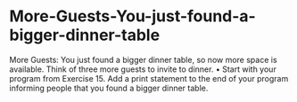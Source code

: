 # More-Guests-You-just-found-a-bigger-dinner-table
More Guests: You just found a bigger dinner table, so now more space is available. Think of three more guests to invite to dinner. • Start with your program from Exercise 15. Add a print statement to the end of your program informing people that you found a bigger dinner table. 

